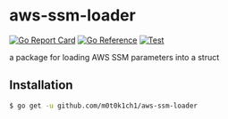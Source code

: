 # aws-ssm-loader

[![Go Report Card](https://goreportcard.com/badge/github.com/m0t0k1ch1/aws-ssm-loader)](https://goreportcard.com/report/github.com/m0t0k1ch1/aws-ssm-loader)
[![Go Reference](https://pkg.go.dev/badge/github.com/m0t0k1ch1/aws-ssm-loader.svg)](https://pkg.go.dev/github.com/m0t0k1ch1/aws-ssm-loader)
[![Test](https://github.com/m0t0k1ch1/aws-ssm-loader/actions/workflows/test.yml/badge.svg)](https://github.com/m0t0k1ch1/aws-ssm-loader/actions/workflows/test.yml)

a package for loading AWS SSM parameters into a struct

## Installation

```sh
$ go get -u github.com/m0t0k1ch1/aws-ssm-loader
```
